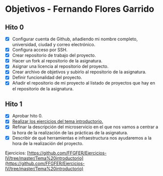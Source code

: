 # Objetivos - Fernando Flores Garrido

## Hito 0

- [x] Configurar cuenta de Github, añadiendo mi nombre completo, universidad, ciudad y correo electrónico.
- [x] Configura acceso por SSH.
- [x] Crear repositorio de trabajo del proyecto.
- [x] Hacer un fork al repositorio de la asignatura.
- [x] Asignar una licencia al repositorio del proyecto.
- [x] Crear archivo de objetivos y subirlo al repositorio de la asignatura.
- [x] Definir funcionalidad del proyecto.
- [x] Añadir el repositorio de mi proyecto al listado de proyectos que hay en el repositorio de la asignatura.

## Hito 1
- [x] Aprobar hito 0.
- [x] [Realizar los ejercicios del tema introductorio.](https://github.com/FFGFER/Ejercicios-IV/tree/master/Tema%20introductorio)
- [x] Refinar la descripción del microservicio en el que nos vamos a centrar a la hora de la realización de las prácticas de la asignatura.
- [x] Describir de qué herramientas e infraestructura nos ayudaremos a la hora de la realización del proyecto.

Ejercicios:
[https://github.com/FFGFER/Ejercicios-IV/tree/master/Tema%20introductorio](https://github.com/FFGFER/Ejercicios-IV/tree/master/Tema%20introductorio)

